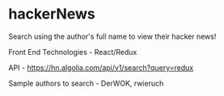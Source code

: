 # hackerNews

Search using the author's full name to view their hacker news!

Front End Technologies - React/Redux

API - https://hn.algolia.com/api/v1/search?query=redux

Sample authors to search - DerWOK, rwieruch 
